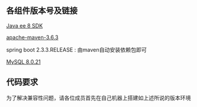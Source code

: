 ## 各组件版本号及链接

[Java ee 8 SDK](https://www.oracle.com/java/technologies/java-archive-eesdk-downloads.html)

[apache-maven-3.6.3](https://maven.apache.org/download.cgi)

spring boot 2.3.3.RELEASE : 由maven自动安装依赖包即可

[MySQL 8.0.21](https://dev.mysql.com/downloads/mysql/)

## 代码要求
为了解决兼容性问题，请各位成员首先在自己机器上搭建如上述所说的版本环境



